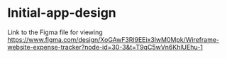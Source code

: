 # Initial-app-design

Link to the Figma file for viewing
https://www.figma.com/design/XoGAwF3Rl9EEix3lwM0Mpk/Wireframe-website-expense-tracker?node-id=30-3&t=T9qC5wVn6KhlUEhu-1
